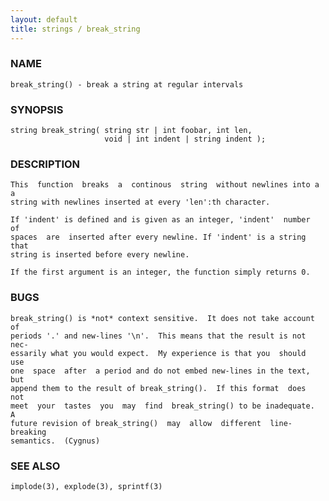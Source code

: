 ```yaml
---
layout: default
title: strings / break_string
---
```


### NAME

    break_string() - break a string at regular intervals

### SYNOPSIS

    string break_string( string str | int foobar, int len,
                         void | int indent | string indent );

### DESCRIPTION

    This  function  breaks  a  continous  string  without newlines into a a
    string with newlines inserted at every 'len':th character.

    If 'indent' is defined and is given as an integer, 'indent'  number  of
    spaces  are  inserted after every newline. If 'indent' is a string that
    string is inserted before every newline.

    If the first argument is an integer, the function simply returns 0.

### BUGS

    break_string() is *not* context sensitive.  It does not take account of
    periods '.' and new-lines '\n'.  This means that the result is not nec‐
    essarily what you would expect.  My experience is that you  should  use
    one  space  after  a period and do not embed new-lines in the text, but
    append them to the result of break_string().  If this format  does  not
    meet  your  tastes  you  may  find  break_string() to be inadequate.  A
    future revision of break_string()  may  allow  different  line-breaking
    semantics.  (Cygnus)

### SEE ALSO

    implode(3), explode(3), sprintf(3)

